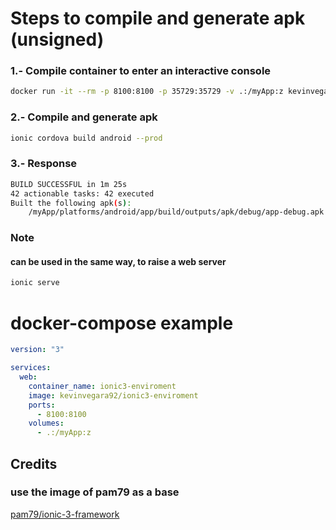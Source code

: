 # Steps to compile and generate apk (unsigned)

### 1.- Compile container to enter an interactive console
```bash
docker run -it --rm -p 8100:8100 -p 35729:35729 -v .:/myApp:z kevinvegara92/ionic3-enviroment bash
```
### 2.- Compile and generate apk
```bash
ionic cordova build android --prod
```
### 3.- Response
```bash
BUILD SUCCESSFUL in 1m 25s
42 actionable tasks: 42 executed
Built the following apk(s): 
	/myApp/platforms/android/app/build/outputs/apk/debug/app-debug.apk
```
### Note
#### can be used in the same way, to raise a web server
```bash
ionic serve
```

# docker-compose example

```yml
version: "3"

services:
  web:
    container_name: ionic3-enviroment
    image: kevinvegara92/ionic3-enviroment
    ports:
      - 8100:8100
    volumes:
      - .:/myApp:z
```

## Credits
### use the image of pam79 as a base
[pam79/ionic-3-framework](https://hub.docker.com/r/pam79/ionic-3-framework/)
